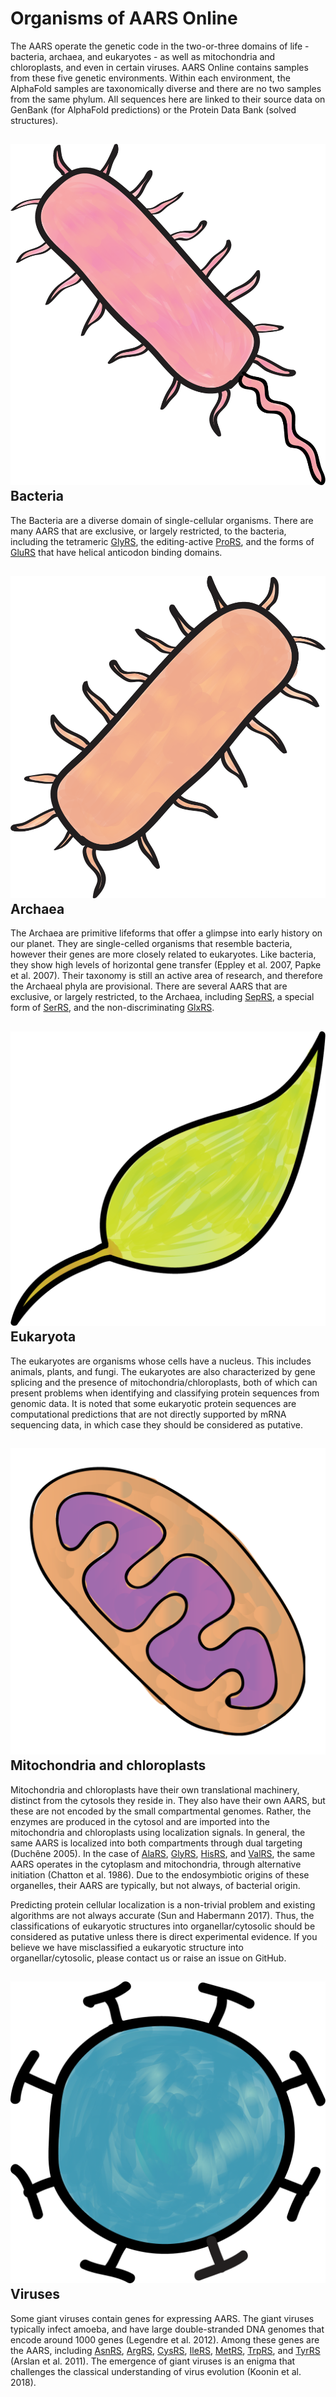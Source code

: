 

# Organisms of AARS Online

The AARS operate the genetic code in the two-or-three domains of life - bacteria, archaea, and eukaryotes - as well as mitochondria and chloroplasts, and even in certain viruses.
AARS Online contains samples from these five genetic environments. Within each environment, the AlphaFold samples are taxonomically diverse and there are no two samples from the same phylum.
All sequences here are linked to their source data on GenBank (for AlphaFold predictions) or the Protein Data Bank (solved structures).



## <img class="imgIcon" src="/fig/Bacteria.png" alt="bacteria icon" />  Bacteria  

The Bacteria are a diverse domain of single-cellular organisms. 
There are many AARS that are exclusive, or largely restricted, to the bacteria, 
including the tetrameric [GlyRS](/class2/gly2), the editing-active [ProRS](/class2/pro2), and the forms of [GluRS](/class1/glu1) that have helical anticodon binding domains.





## <img class="imgIcon" src="/fig/Archaea.png" alt="archaea icon" /> Archaea  

The Archaea are primitive lifeforms that offer a glimpse into early history on our planet.
They are single-celled organisms that resemble bacteria, however their genes are more closely related to eukaryotes.
Like bacteria, they show high levels of horizontal gene transfer (Eppley et al. 2007, Papke et al. 2007).
Their taxonomy is still an active area of research, and therefore the Archaeal phyla are provisional.
There are several AARS that are exclusive, or largely restricted, to the Archaea, including [SepRS](/class2/sep), a special form of [SerRS](/class2/ser2), and the non-discriminating [GlxRS](/class1/glu2).


## <img class="imgIcon" src="/fig/Eukaryota.png" alt="leaf icon" /> Eukaryota 

The eukaryotes are organisms whose cells have a nucleus. This includes animals, plants, and fungi.
The eukaryotes are also characterized by gene splicing and the presence of mitochondria/chloroplasts, both of which can present problems when identifying and classifying protein sequences from genomic data. 
It is noted that some eukaryotic protein sequences are computational predictions that are not directly supported by mRNA sequencing data, in which case they should be considered as putative.


## <img class="imgIcon" src="/fig/Mitochondrial.png" alt="mitochondria icon" /> Mitochondria and chloroplasts 

Mitochondria and chloroplasts have their own translational machinery, distinct from the cytosols they reside in. 
They also have their own AARS, but these are not encoded by the small compartmental genomes. 
Rather, the enzymes are produced in the cytosol and are imported into the mitochondria and chloroplasts using localization signals.
In general, the same AARS is localized into both compartments through dual targeting (Duchêne 2005).
In the case of [AlaRS](/class2/ala), [GlyRS](/class2/gly3), [HisRS](/class2/his), and [ValRS](/class1/val), the same AARS operates in the cytoplasm and mitochondria, through alternative initiation (Chatton et al. 1986).
Due to the endosymbiotic origins of these organelles, their AARS are typically, but not always, of bacterial origin. 


Predicting protein cellular localization is a non-trivial problem and existing algorithms are not always accurate (Sun and Habermann 2017). 
Thus, the classifications of eukaryotic structures into organellar/cytosolic should be considered as putative unless there is direct experimental evidence. 
If you believe we have misclassified a eukaryotic structure into organellar/cytosolic, please contact us or raise an issue on GitHub.




## <img class="imgIcon" src="/fig/Viruses.png" alt="virus icon" />  Viruses 

Some giant viruses contain genes for expressing AARS.
The giant viruses typically infect amoeba, and have large double-stranded DNA genomes that encode around 1000 genes (Legendre et al. 2012).
Among these genes are the AARS, including  [AsnRS](/class2/asn), [ArgRS](/class1/arg), [CysRS](/class1/cys), [IleRS](/class1/ile), [MetRS](/class1/met),  [TrpRS](/class1/trp), and [TyrRS](/class1/tyr) (Arslan et al. 2011).
The emergence of giant viruses is an enigma that challenges the classical understanding of virus evolution (Koonin et al. 2018).  


